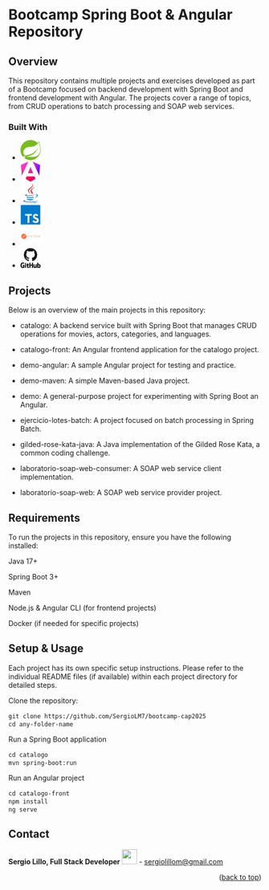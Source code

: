 ﻿# Bootcamp Spring Boot & Angular Repository
 
 ## Overview

This repository contains multiple projects and exercises developed as part of a Bootcamp focused on backend development with Spring Boot and frontend development with Angular. The projects cover a range of topics, from CRUD operations to batch processing and SOAP web services.

### Built With

* <img src="https://github.com/devicons/devicon/blob/master/icons/spring/spring-original.svg"  title="Spring Boot" alt="Spring Boot" width="40" height="40"/>&nbsp;
* <img src="https://github.com/devicons/devicon/blob/master/icons/angular/angular-original.svg" title="Angular" alt="Angular" width="40" height="40"/>&nbsp;
* <img src="https://github.com/devicons/devicon/blob/master/icons/java/java-original.svg" title="Java" alt="Java" width="40" height="40"/>&nbsp;
* <img src="https://github.com/devicons/devicon/blob/master/icons/typescript/typescript-original.svg" title="Typescript" alt="Typescript" width="40" height="40"/>&nbsp;
* <img src="https://github.com/devicons/devicon/blob/master/icons/postman/postman-original-wordmark.svg" title="postman" alt="postman" width="40" height="40"/>&nbsp;
* <img src="https://github.com/devicons/devicon/blob/master/icons/github/github-original-wordmark.svg" title="github" alt="github" width="40" height="40"/>&nbsp;

## Projects

Below is an overview of the main projects in this repository:

- catalogo: A backend service built with Spring Boot that manages CRUD operations for movies, actors, categories, and languages.

- catalogo-front: An Angular frontend application for the catalogo project.

- demo-angular: A sample Angular project for testing and practice.

- demo-maven: A simple Maven-based Java project.

- demo: A general-purpose project for experimenting with Spring Boot an Angular.

- ejercicio-lotes-batch: A project focused on batch processing in Spring Batch.

- gilded-rose-kata-java: A Java implementation of the Gilded Rose Kata, a common coding challenge.

- laboratorio-soap-web-consumer: A SOAP web service client implementation.

- laboratorio-soap-web: A SOAP web service provider project.

## Requirements

To run the projects in this repository, ensure you have the following installed:

Java 17+

Spring Boot 3+

Maven

Node.js & Angular CLI (for frontend projects)

Docker (if needed for specific projects)

## Setup & Usage

Each project has its own specific setup instructions. Please refer to the individual README files (if available) within each project directory for detailed steps.

Clone the repository:

```
git clone https://github.com/SergioLM7/bootcamp-cap2025
cd any-folder-name

```

Run a Spring Boot application
```
cd catalogo
mvn spring-boot:run
```

Run an Angular project
```
cd catalogo-front
npm install
ng serve
```

## Contact

**Sergio Lillo, Full Stack Developer**
<a href="https://www.linkedin.com/in/lillosergio/" target="_blank"> <img src="https://upload.wikimedia.org/wikipedia/commons/thumb/8/81/LinkedIn_icon.svg/1200px-LinkedIn_icon.svg.png" width=30px, height=30px/></a> - sergiolillom@gmail.com

<p align="right">(<a href="#readme-top">back to top</a>)</p>
